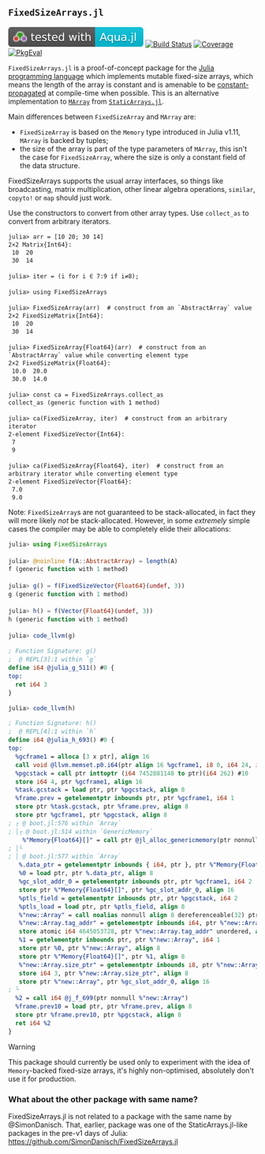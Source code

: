 ## `FixedSizeArrays.jl`

[![Aqua QA](https://raw.githubusercontent.com/JuliaTesting/Aqua.jl/master/badge.svg)](https://github.com/JuliaTesting/Aqua.jl)
[![Build Status](https://github.com/JuliaArrays/FixedSizeArrays.jl/actions/workflows/UnitTests.yml/badge.svg?branch=main)](https://github.com/JuliaArrays/FixedSizeArrays.jl/actions/workflows/UnitTests.yml?query=branch%3Amain)
[![Coverage](https://codecov.io/gh/JuliaArrays/FixedSizeArrays.jl/branch/main/graph/badge.svg)](https://codecov.io/gh/JuliaArrays/FixedSizeArrays.jl)
[![PkgEval](https://JuliaCI.github.io/NanosoldierReports/pkgeval_badges/F/FixedSizeArrays.svg)](https://JuliaCI.github.io/NanosoldierReports/pkgeval_badges/F/FixedSizeArrays.html)

`FixedSizeArrays.jl` is a proof-of-concept package for the [Julia programming language](https://julialang.org/) which implements mutable fixed-size arrays, which means the length of the array is constant and is amenable to be [constant-propagated](https://en.wikipedia.org/wiki/Constant_folding) at compile-time when possible.
This is an alternative implementation to [`MArray`](https://juliaarrays.github.io/StaticArrays.jl/stable/pages/api/#StaticArraysCore.MArray) from [`StaticArrays.jl`](https://github.com/JuliaArrays/StaticArrays.jl).

Main differences between `FixedSizeArray` and `MArray` are:

* `FixedSizeArray` is based on the `Memory` type introduced in Julia v1.11, `MArray` is backed by tuples;
* the size of the array is part of the type parameters of `MArray`, this isn't the case for `FixedSizeArray`, where the size is only a constant field of the data structure.

FixedSizeArrays supports the usual array interfaces, so things like broadcasting, matrix
multiplication, other linear algebra operations, `similar`, `copyto!` or `map` should just work.

Use the constructors to convert from other array types. Use `collect_as` to convert from
arbitrary iterators.

```julia-repl
julia> arr = [10 20; 30 14]
2×2 Matrix{Int64}:
 10  20
 30  14

julia> iter = (i for i ∈ 7:9 if i≠8);

julia> using FixedSizeArrays

julia> FixedSizeArray(arr)  # construct from an `AbstractArray` value
2×2 FixedSizeMatrix{Int64}:
 10  20
 30  14

julia> FixedSizeArray{Float64}(arr)  # construct from an `AbstractArray` value while converting element type
2×2 FixedSizeMatrix{Float64}:
 10.0  20.0
 30.0  14.0

julia> const ca = FixedSizeArrays.collect_as
collect_as (generic function with 1 method)

julia> ca(FixedSizeArray, iter)  # construct from an arbitrary iterator
2-element FixedSizeVector{Int64}:
 7
 9

julia> ca(FixedSizeArray{Float64}, iter)  # construct from an arbitrary iterator while converting element type
2-element FixedSizeVector{Float64}:
 7.0
 9.0
```

Note: `FixedSizeArray`s are not guaranteed to be stack-allocated, in fact they will more likely *not* be stack-allocated.
However, in some *extremely* simple cases the compiler may be able to completely elide their allocations:
```julia
julia> using FixedSizeArrays

julia> @noinline f(A::AbstractArray) = length(A)
f (generic function with 1 method)

julia> g() = f(FixedSizeVector{Float64}(undef, 3))
g (generic function with 1 method)

julia> h() = f(Vector{Float64}(undef, 3))
h (generic function with 1 method)

julia> code_llvm(g)
```
```llvm
; Function Signature: g()
;  @ REPL[3]:1 within `g`
define i64 @julia_g_511() #0 {
top:
  ret i64 3
}

```
```julia
julia> code_llvm(h)
```
```llvm
; Function Signature: h()
;  @ REPL[4]:1 within `h`
define i64 @julia_h_693() #0 {
top:
  %gcframe1 = alloca [3 x ptr], align 16
  call void @llvm.memset.p0.i64(ptr align 16 %gcframe1, i8 0, i64 24, i1 true)
  %pgcstack = call ptr inttoptr (i64 7452881148 to ptr)(i64 262) #10
  store i64 4, ptr %gcframe1, align 16
  %task.gcstack = load ptr, ptr %pgcstack, align 8
  %frame.prev = getelementptr inbounds ptr, ptr %gcframe1, i64 1
  store ptr %task.gcstack, ptr %frame.prev, align 8
  store ptr %gcframe1, ptr %pgcstack, align 8
; ┌ @ boot.jl:576 within `Array`
; │┌ @ boot.jl:514 within `GenericMemory`
    %"Memory{Float64}[]" = call ptr @jl_alloc_genericmemory(ptr nonnull @"+Core.GenericMemory#695.jit", i64 3)
; │└
; │ @ boot.jl:577 within `Array`
   %.data_ptr = getelementptr inbounds { i64, ptr }, ptr %"Memory{Float64}[]", i64 0, i32 1
   %0 = load ptr, ptr %.data_ptr, align 8
   %gc_slot_addr_0 = getelementptr inbounds ptr, ptr %gcframe1, i64 2
   store ptr %"Memory{Float64}[]", ptr %gc_slot_addr_0, align 16
   %ptls_field = getelementptr inbounds ptr, ptr %pgcstack, i64 2
   %ptls_load = load ptr, ptr %ptls_field, align 8
   %"new::Array" = call noalias nonnull align 8 dereferenceable(32) ptr @ijl_gc_pool_alloc_instrumented(ptr %ptls_load, i32 800, i32 32, i64 4645053728) #8
   %"new::Array.tag_addr" = getelementptr inbounds i64, ptr %"new::Array", i64 -1
   store atomic i64 4645053728, ptr %"new::Array.tag_addr" unordered, align 8
   %1 = getelementptr inbounds ptr, ptr %"new::Array", i64 1
   store ptr %0, ptr %"new::Array", align 8
   store ptr %"Memory{Float64}[]", ptr %1, align 8
   %"new::Array.size_ptr" = getelementptr inbounds i8, ptr %"new::Array", i64 16
   store i64 3, ptr %"new::Array.size_ptr", align 8
   store ptr %"new::Array", ptr %gc_slot_addr_0, align 16
; └
  %2 = call i64 @j_f_699(ptr nonnull %"new::Array")
  %frame.prev10 = load ptr, ptr %frame.prev, align 8
  store ptr %frame.prev10, ptr %pgcstack, align 8
  ret i64 %2
}
```

> [!WARNING]
> This package should currently be used only to experiment with the idea of `Memory`-backed fixed-size arrays, it's highly non-optimised, absolutely don't use it for production.

### What about the other package with same name?

FixedSizeArrays.jl is not related to a package with the same name by @SimonDanisch.
That, earlier, package was one of the StaticArrays.jl-like packages in the pre-v1
days of Julia: https://github.com/SimonDanisch/FixedSizeArrays.jl
